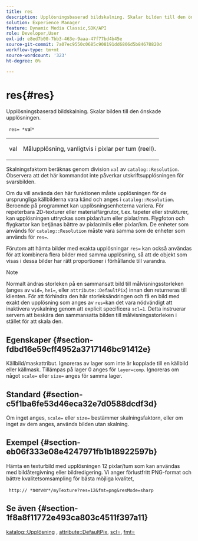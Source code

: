 ```yaml
---
title: res
description: Upplösningsbaserad bildskalning. Skalar bilden till den önskade upplösningen.
solution: Experience Manager
feature: Dynamic Media Classic,SDK/API
role: Developer,User
exl-id: e8ed7b00-7bb3-463e-9aaa-47f77bd4b45e
source-git-commit: 7a07ec9550c0685c908191dd6806d5b84678820d
workflow-type: tm+mt
source-wordcount: '323'
ht-degree: 0%

---
```


# res{#res}

Upplösningsbaserad bildskalning. Skalar bilden till den önskade upplösningen.

` res= *`val`*`

<table id="simpletable_E69F3709266749C4A165C90FF18FF5AA"> 
 <tr class="strow"> 
  <td class="stentry"> <p> <span class="varname"> val </span> </p> </td> 
  <td class="stentry"> <p>Målupplösning, vanligtvis i pixlar per tum (reell). </p> </td> 
 </tr> 
</table>

Skalningsfaktorn beräknas genom division *`val`* av `catalog::Resolution`. Observera att det här kommandot inte påverkar utskriftsupplösningen för svarsbilden.

Om du vill använda den här funktionen måste upplösningen för de ursprungliga källbilderna vara känd och anges i `catalog::Resolution`. Beroende på programmet kan upplösningsenheterna variera. För repeterbara 2D-texturer eller materialfärgrutor, t.ex. tapeter eller strukturer, kan upplösningen uttryckas som pixlar/tum eller pixlar/mm. Flygfoton och flygkartor kan betjänas bättre av pixlar/mils eller pixlar/km. De enheter som används för `catalog::Resolution` måste vara samma som de enheter som används för `res=`.

Förutom att hämta bilder med exakta upplösningar `res=` kan också användas för att kombinera flera bilder med samma upplösning, så att de objekt som visas i dessa bilder har rätt proportioner i förhållande till varandra.

>[!NOTE]
>
>Normalt ändras storleken på en sammansatt bild till målvisningsstorleken (anges av `wid=`, `hei=`, eller `attribute::DefaultPix`) innan den returneras till klienten. För att förhindra den här storleksändringen och få en bild med exakt den upplösning som anges av `res=`kan det vara nödvändigt att inaktivera vyskalning genom att explicit specificera `scl=1`. Detta instruerar servern att beskära den sammansatta bilden till målvisningsstorleken i stället för att skala den.

## Egenskaper {#section-fdbd16e59cff4952a3717146bc91412e}

Källbild/maskattribut. Ignoreras av lager som inte är kopplade till en källbild eller källmask. Tillämpas på lager 0 anges för `layer=comp`. Ignoreras om något `scale=` eller `size=` anges för samma lager.

## Standard {#section-c5f1ba6fe53d46eca32e7d0588dcdf3d}

Om inget anges, `scale=` eller `size=` bestämmer skalningsfaktorn, eller om inget av dem anges, används bilden utan skalning.

## Exempel {#section-eb06f333e08e4247971fb1b18922597b}

Hämta en texturbild med upplösningen 12 pixlar/tum som kan användas med bildåtergivning eller bildredigering. Vi anger förlustfritt PNG-format och bättre kvalitetsomsampling för bästa möjliga kvalitet,

` http:// *`server`*/myTexture?res=12&fmt=png&resMode=sharp`

## Se även {#section-1f8a8f11772e493ca803c4511f397a11}

[katalog::Upplösning](../../../../../is-api/image-catalog/image-serving-api-ref/c-image-catalog-reference/c-image-svg-data-reference/c-image-data-reference/r-resolution-cat.md#reference-de489f5f36b64bd0831749546f8728e1) , [attribute::DefaultPix](../../../../../is-api/image-catalog/image-serving-api-ref/c-image-catalog-reference/c-attributes-reference/r-defaultpix.md#reference-996b2c22b30f4fd9b970c84063306df1), [scl=](../../../../../is-api/http-ref/image-serving-api-ref/c-http-protocol-reference/c-command-reference/r-scl.md#reference-b2a74e493d0d407e98fe350551ba3fcc), [fmt=](../../../../../is-api/http-ref/image-serving-api-ref/c-http-protocol-reference/c-command-reference/r-is-http-fmt.md#reference-cdf10043423b45ba9fe15157fb3ae37a)
